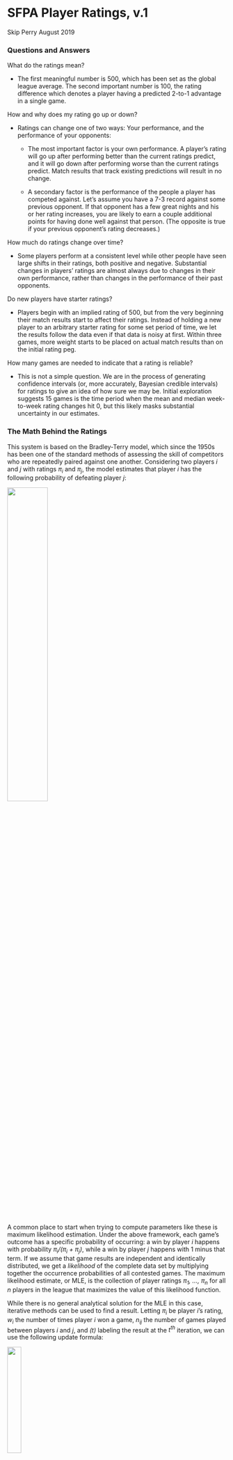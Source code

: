SFPA Player Ratings, v.1
================
Skip Perry
August 2019

### Questions and Answers

What do the ratings mean?

  - The first meaningful number is 500, which has been set as the global
    league average. The second important number is 100, the rating
    difference which denotes a player having a predicted 2-to-1
    advantage in a single game.

How and why does my rating go up or down?

  - Ratings can change one of two ways: Your performance, and the
    performance of your opponents:
    
      - The most important factor is your own performance. A player’s
        rating will go up after performing better than the current
        ratings predict, and it will go down after performing worse than
        the current ratings predict. Match results that track existing
        predictions will result in no change.
    
      - A secondary factor is the performance of the people a player has
        competed against. Let’s assume you have a 7-3 record against
        some previous opponent. If that opponent has a few great nights
        and his or her rating increases, you are likely to earn a couple
        additional points for having done well against that person. (The
        opposite is true if your previous opponent’s rating decreases.)

How much do ratings change over time?

  - Some players perform at a consistent level while other people have
    seen large shifts in their ratings, both positive and negative.
    Substantial changes in players’ ratings are almost always due to
    changes in their own performance, rather than changes in the
    performance of their past opponents.

Do new players have starter ratings?

  - Players begin with an implied rating of 500, but from the very
    beginning their match results start to affect their ratings. Instead
    of holding a new player to an arbitrary starter rating for some set
    period of time, we let the results follow the data even if that data
    is noisy at first. Within three games, more weight starts to be
    placed on actual match results than on the initial rating peg.

How many games are needed to indicate that a rating is reliable?

  - This is not a simple question. We are in the process of generating
    confidence intervals (or, more accurately, Bayesian credible
    intervals) for ratings to give an idea of how sure we may be.
    Initial exploration suggests 15 games is the time period when the
    mean and median week-to-week rating changes hit 0, but this likely
    masks substantial uncertainty in our estimates.

### The Math Behind the Ratings

This system is based on the Bradley-Terry model, which since the 1950s
has been one of the standard methods of assessing the skill of
competitors who are repeatedly paired against one another. Considering
two players *i* and *j* with ratings *π<sub>i</sub>* and
*π<sub>j</sub>*, the model estimates that player *i* has the following
probability of defeating player
*j*:

<!-- $$\text{P[Player } i \text{ defeats player } j] = p_{i > j} = \frac{\pi_i}{\pi_i + \pi_j}$$ -->

<img src="images/eqn1.png" width="43%">

A common place to start when trying to compute parameters like these is
maximum likelihood estimation. Under the above framework, each game’s
outcome has a specific probability of occurring: a win by player *i*
happens with probability *π<sub>i</sub>/(π<sub>i</sub> +
π<sub>j</sub>)*, while a win by player *j* happens with 1 minus that
term. If we assume that game results are independent and identically
distributed, we get a *likelihood* of the complete data set by
multiplying together the occurrence probabilities of all contested
games. The maximum likelihood estimate, or MLE, is the collection of
player ratings *π<sub>1</sub>, …, π<sub>n</sub>* for all *n* players in
the league that maximizes the value of this likelihood function.

While there is no general analytical solution for the MLE in this case,
iterative methods can be used to find a result. Letting *π<sub>i</sub>*
be player *i*’s rating, *w<sub>i</sub>* the number of times player *i*
won a game, *n<sub>ij</sub>* the number of games played between players
*i* and *j*, and *(t)* labeling the result at the *t<sup>th</sup>*
iteration, we can use the following update
formula:

<!-- $$\pi_i^{(t)} = \frac{w_i}{\sum_{j \neq i} \frac{n_{ij}}{\pi_i^{(t-1)} + \pi_j^{(t-1)}}}$$ -->

<img src="images/eqn2.png" width="25%">

Or, in a format that may be easier to
understand:

<!-- $$\pi_i^{new} = \frac{\text{# of total wins by player } i}{\sum_{\text{All games played by } i} \frac{\text{# of games between } i, j}{\pi_i^{current} + \pi_j^{current}}}$$ -->

<img src="images/eqn3.png" width="40%">

This adaptation of the expectation-maximization (EM) algorithm loops
through each player, updating their rating using the latest estimates of
all their opponents’ ratings. Eventually, each update will have such a
small effect on the vector of player ratings that we can stop the
process.

Maximum likelihood estimation is the single most widely used method of
parameter estimation, but it is far from perfect. While convergence is
guaranteed under certain conditions, one of those conditions deals with
having a sufficient number of connections in the data, such as you might
find in a series of round-robin games played between all teams in a
league (Hunter 2004). Additionally, the MLE can converge toward the
boundary of a parameter space when faced with extreme data, which in
this case would mean a rating of 0 for a winless player and a rating of
infinity for an undefeated one. The SFPA league data set faces both of
these issues - sparse data with many members playing only a handful of
games against a limited subset of opponents, and some examples of
players with no wins at all.

Bayesian methods allow us to avoid these problems. Instead of finding an
MLE after taking undesirable steps like omitting winless players or
mandating a minimum number of games, we calculate the maximum a priori
(MAP) estimate of *π* by setting a *G(a, b)* prior on *π*, where *G* is
a gamma distribution with shape and rate parameters *a* and *b*. This
prior is conjugate to the complete data likelihood function and results
in the following update
formula:

<!-- $$\pi_i^{(t)} = \frac{a - 1 + w_i}{b + \sum_{j \neq i} \frac{n_{ij}}{\pi_i^{(t-1)} + \pi_j^{(t-1)}}}$$ -->

<img src="images/eqn4.png" width="28%">

Like the MLE, MAP estimation provides a point estimate, though in this
case it is the mode of a posterior distribution rather than the value at
which a likelihood function is maximized. (Note that for *a = 1* and *b
= 0*, the MAP and maximum likelihood estimates are equivalent; see Caron
and Doucet (2012) for more information.)

Under this setup, as in many Bayesian applications, the choice of prior
has a major impact on the model. When *a = 1*, we get the MLE; as the
value of *a* increases, the impact of actual game results decreases as
the numerator and denominator in the update formula become dominated by
the constant *a - 1* and *b* terms. Hyperparameter tuning for *a*
resulted in an optimal choice of 3 - a weakly informative prior.

The scale of these ratings is arbitrary; any set of ratings can be
multiplied by some positive constant and result in the same probability
*p<sub>i\>j</sub>* for all *i* and *j*. As a result, in the MLE context,
we would need to peg a player rating *π<sub>i</sub>* to a particular
value, or set up an additional constraint such as *Σ<sub>n</sub>
π<sub>i</sub> = 1000/n*, in order to arrive at a unique solution. In
the MAP formulation, we can make the model identifiable by setting *b =
(a - 1) / 500* and ensure a rough average player rating of about 500 in
the process.

One issue with the system as described so far is interpretability.
Ratings are only meaningful in relation to each other; a 100-point gap
between players rated 200 and 300 (a 60% win probability for the
higher-ranked player) means something different than the same 100-point
gap between players rated 800 and 900 (a 53% win probability for the
higher-ranked player). A solution is to transform the raw rating
*π<sub>i</sub>* into a new rating *R<sub>i</sub>*, where *µ* is defined
as the mean logged rating across the league:

<!-- $$R_i = 144 \text{ log}(\pi_i) + 500 - \mu$$ -->

<img src="images/eqn5.png" width="27%">

Then we get a new formula for *p<sub>i\>j</sub>*, the probability that
player *i* defeats player
*j*:

<!-- $$p_{i > j} = \frac{1}{1 + \text{exp}\Big{(}\frac{R_j - R_i}{144}\Big{)}}$$ -->

<img src="images/eqn6.png" width="24%">

(Plugging in the formulas for *R<sub>i</sub>* and *R<sub>j</sub>* in the
above will demonstrate the equality of this formulation with the
original *p<sub>i\>j</sub> = π<sub>i</sub>/(π<sub>i</sub> +
π<sub>j</sub>)*.)

This transformation adds one more step to the process but leads to
ratings that are easier to understand. First, the *500 - µ* factor means
the system is explicitly centered at 500. Second, the scaling factor in
the exponential denominator results in rating comparisons having a
consistent meaning: no matter how high or low a player is ranked, an
advantage of 100 points means that player has 2-to-1 odds to win a game,
regardless of whether the matchup in question is 200 vs. 300 or 600
vs. 700. These differences are multiplicative, meaning that a 200-point
advantage predicts 4-to-1 odds, a 300-point advantage 8-to-1, and so on.
This has the follow-on effect of reducing rightward skew in the data and
providing a natural limit to players’ ratings.

Other considerations included:

  - Home-table advantage: In the past three seasons, about 52% of games
    have been won by the home team, a small but significant edge to the
    home player. There also exists a simple way to incorporate this
    factor into the ratings, letting *p<sub>i\>j</sub> =
    θπ<sub>i</sub>/(θπ<sub>i</sub> + π<sub>j</sub>)* where *θ \> 1* is
    the home-table advantage (or *θ \< 1* if it’s a disadvantage).
    Unfortunately, this is a noisy input: due to scheduling conflicts
    and bar remodeling, teams often play “home” games at other bars;
    most week 1 games are home games for both teams; and playoff games
    represent an uneven playing field since higher-seeded teams play at
    home while lower-seeded teams play on the road, among other factors.
    After quite a bit of experimentation in this area failed to improve
    model performance, I omitted the home-table advantage from the
    rating system.

  - Time decay: In pool, a player’s skill level can sometimes change
    over time. One approach to this phenomenon is to assume that these
    changes are the result of random noise and place equal weight on
    every game in a player’s match history; another might be to use a
    subset of a player’s most recent games, on the assumption that those
    games most accurately reflect their skill. The middle-ground
    solution used here is to place less weight on older matches. The
    current season is Fall 2019; these most recent matches are given a
    full weighting factor of 1. Each previous season is given a reduced
    weight of 5%, meaning Spring 2019 games have a weight of 0.95, Fall
    2018 games have a weight of 0.9, and so on. The exact values for
    these parameters had little impact on model performance so the
    weights were chosen arbitrarily. The end result is a rating system
    that is responsive to change but reduces the number of wild
    temporary swings, especially for players with a large number of
    games. One potential issue with this process going forward is that
    players who haven’t competed in a number of years will see their
    ratings drift toward the league average as the smaller weighting
    factors increase the impact of the prior relative to actual game
    results.

  - Robustness: In order to prevent new players with ratings based on a
    small amount of data from having an outsize impact on the ratings of
    more established players, it is also possible to introduce weighting
    factors that reduce the impact of games involving newcomers. As with
    the time decay, experimentation with different reasonable values of
    this parameter showed a negligible impact on model performance.
    Exploratory analysis of players’ ratings over time showed
    week-to-week standard deviations plateauing at 15 games - meaning
    that within only four match nights, a new player’s rating has
    reached a relative steady state. As a result, for now the ratings do
    not include a robustness penalty against new players.

### Comparison with Elo ratings

The Elo system, used in chess and many other zero-sum competitive
settings, has many similarities with the Bradley-Terry setup (Glickman
and Jones 1999). Each player has a rating which is used to estimate a
game win probability, which feeds back into the model in the form of a
new rating conditional on the eventual result. Unlike the complex
iterative method used to find a Bradley-Terry estimate, the Elo rating
update formula is simple:

<!-- $$R_{new} = R_{old} + K(1_{win} - P_{win})$$ -->

<img src="images/eqn7.png" width="30%">

We can think of this as akin to a player putting poker chips into the
pot before each game, and receiving a reward proportional to their
likelihood of winning. The greater a player’s chance of winning, the
smaller the increase in their rating will be if they win and the larger
the decrease will be if they lose. The *K* term is a velocity parameter
that determines how quickly ratings change along with new information. A
higher value of *K* results in faster updates, but also more noise in
the model. This is a sequential process in which rating updates are
applied after each game or match, and only the ratings of the two
players involved are affected. Like all models, it has pluses and
minuses:

Pros:

  - Less computationally intensive
  - Easy to visualize and understand changes over time
  - More recent matches are given greater weight

Cons:

  - Can be noisy
  - Can give strong players too much credit for beating weaker
    opponents, especially in the second half of the season when teams of
    similar overall skill level play against each other
  - Different values of *K* have a drastic impact on the model
  - Each game only affects two players; Bradley-Terry populates changes
    throughout the entire player population

See Aldous (2017) for a more in-depth discussion of this subject.

Experiments with Elo ratings in the current context with various *K*
formulations showed slightly weaker predictive results than the
Bradley-Terry model, probably because this data set has the triple
challenges of sparsity (most players don’t play each other and when they
do play each other it’s only once per night), weak connections in the
data (teams across the skill level spectrum only play each other for the
first five weeks of the season), and a high-variance input (one game of
8-ball, where even beginners can run out with a good layout). Low or
strongly decreasing values of *K* along with number of games played
resulted in rating changes moving too slowly; higher values of *K*
created too much noise.

More importantly, it is clear from a conceptual standpoint that each
game can provide useful information about more than the two players
involved. If player A beat player B last week and player B beats player
C this week, then this week we learned something about player A even
though he or she didn’t compete. The Elo system ignores this information
while Bradley-Terry uses it to update our best guess of player A’s skill
level.

### References

<div id="refs" class="references">

<div id="ref-aldous">

Aldous, David. 2017. “Elo Ratings and the Sports Model.” *Statistical
Science* 32 (4): 616–29.
<https://www.stat.berkeley.edu/~aldous/Papers/me-Elo-SS.pdf>.

</div>

<div id="ref-carondoucet">

Caron, François, and Arnoud Doucet. 2012. “Efficient Bayesian Inference
for Generalized Bradley-Terry Models.” *Journal of Computational and
Graphical Statistics* 21 (1): 174–96.
<http://www.stats.ox.ac.uk/%7Edoucet/caron_doucet_bayesianbradleyterry.pdf>.

</div>

<div id="ref-glickman">

Glickman, Mark, and Albyn Jones. 1999. “Rating the Chess Rating System.”
*Chance* 12 (2): 21–28. <http://www.glicko.net/research/chance.pdf>.

</div>

<div id="ref-hunter2004">

Hunter, David. 2004. “ML Algorithms for Generalized Bradley-Terry
Models.” *The Annals of Statistics* 32 (1): 384–406.
<http://personal.psu.edu/drh20/papers/bt.pdf>.

</div>

</div>
